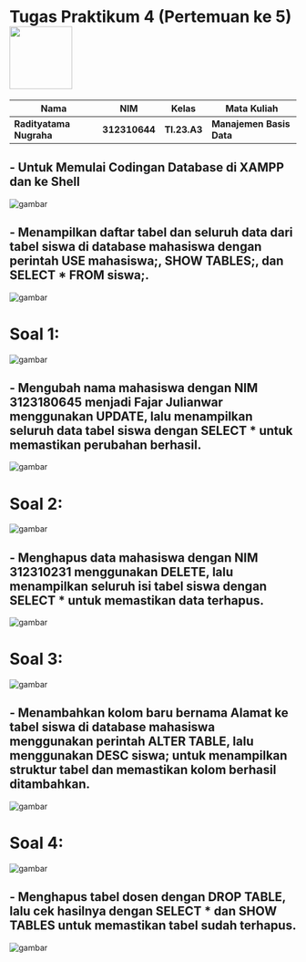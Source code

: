 # Tugas Praktikum 4 (Pertemuan ke 5) <img src=https://qph.fs.quoracdn.net/main-qimg-648763cc041459725b62108f4fdf5b91 width="110px">

|Nama|NIM|Kelas|Mata Kuliah|
|----|---|-----|------|
|**Radityatama Nugraha**|**312310644**|**TI.23.A3**|**Manajemen Basis Data**|

## - Untuk Memulai Codingan Database di XAMPP dan ke Shell
![gambar](Ss_Manajemen_Basis_Data_Pertemuan5/ss1_pertemuan5.png)

## - Menampilkan daftar tabel dan seluruh data dari tabel siswa di database mahasiswa dengan perintah USE mahasiswa;, SHOW TABLES;, dan SELECT * FROM siswa;.
![gambar](Ss_Manajemen_Basis_Data_Pertemuan5/ss2_pertemuan5.png)

# Soal 1:
![gambar](Ss_Manajemen_Basis_Data_Pertemuan5/ss3_pertemuan5.png)

## - Mengubah nama mahasiswa dengan NIM 3123180645 menjadi Fajar Julianwar menggunakan UPDATE, lalu menampilkan seluruh data tabel siswa dengan SELECT * untuk memastikan perubahan berhasil.
![gambar](Ss_Manajemen_Basis_Data_Pertemuan5/ss4_pertemuan5.png)

# Soal 2:
![gambar](Ss_Manajemen_Basis_Data_Pertemuan5/ss5_pertemuan5.png)

## - Menghapus data mahasiswa dengan NIM 312310231 menggunakan DELETE, lalu menampilkan seluruh isi tabel siswa dengan SELECT * untuk memastikan data terhapus.
![gambar](Ss_Manajemen_Basis_Data_Pertemuan5/ss6_pertemuan5.png)

# Soal 3:
![gambar](Ss_Manajemen_Basis_Data_Pertemuan5/ss7_pertemuan5.png)

## - Menambahkan kolom baru bernama Alamat ke tabel siswa di database mahasiswa menggunakan perintah ALTER TABLE, lalu menggunakan DESC siswa; untuk menampilkan struktur tabel dan memastikan kolom berhasil ditambahkan.
![gambar](Ss_Manajemen_Basis_Data_Pertemuan5/ss8_pertemuan5.png)

# Soal 4:
![gambar](Ss_Manajemen_Basis_Data_Pertemuan5/ss10_pertemuan5.png)

## - Menghapus tabel dosen dengan DROP TABLE, lalu cek hasilnya dengan SELECT * dan SHOW TABLES untuk memastikan tabel sudah terhapus.
![gambar](Ss_Manajemen_Basis_Data_Pertemuan5/ss11_pertemuan5.png)

